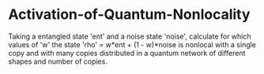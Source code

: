 # Activation-of-Quantum-Nonlocality
Taking a entangled state 'ent' and a noise state 'noise', calculate for which values of 'w' the state 'rho' = w*ent + (1 - w)*noise is nonlocal with a single copy and with many copies distributed in a quantum network of different shapes and number of copies.
